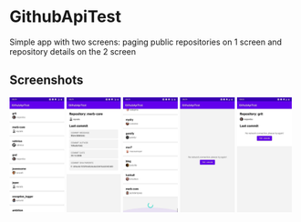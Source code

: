 # GithubApiTest
Simple app with two screens: paging public repositories on 1 screen and repository details on the 2 screen

## Screenshots
<img  src="https://raw.githubusercontent.com/enxy0/GithubApiTest/master/.github/main.jpg?raw=true"  width=19% /> <img  src="https://raw.githubusercontent.com/enxy0/GithubApiTest/master/.github/details.jpg?raw=true"  width=19% /> <img  src="https://raw.githubusercontent.com/enxy0/GithubApiTest/master/.github/loading.jpg?raw=true"  width=19% /> <img  src="https://raw.githubusercontent.com/enxy0/GithubApiTest/master/.github/unavailable.jpg?raw=true"  width=19% />  <img  src="https://raw.githubusercontent.com/enxy0/GithubApiTest/master/.github/unavailable2.jpg?raw=true"  width=19% />
